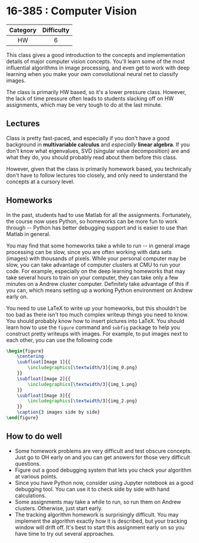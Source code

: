 # 16-385 : Computer Vision

| Category | Difficulty |
|:-:       | :-:        |
| HW       | 6          |

This class gives a good introduction to the concepts and implementation
details of major computer vision concepts. You'll learn some of the most
influential algorithms in image processing, and even get to work with
deep learning when you make your own convolutional neural net to classify
images.

The class is primarily HW based, so it's a lower pressure class. However,
the lack of time pressure often leads to students slacking off on HW
assignments, which may be very tough to do at the last minute.

## Lectures

Class is pretty fast-paced, and especially if you don't have a good background in **multivariable calculus** and _especially_ **linear algebra**. If you don't know what eigenvalues, SVD (singular value decomposition) are and what they do, you should probably read about them before this class.

However, given that
the class is primarily homework based, you technically don't have to follow lectures
too closely, and only need to understand the concepts at a cursory level.

## Homeworks

In the past, students had to use Matlab for all the assignments. Fortunately, the course
now uses Python, so homeworks can be more fun to work through -- Python has better debugging
support and is easier to use than Matlab in general.

You may find that some homeworks take a while to run -- in general image processing can be slow, since you are often working with data sets (images) with thousands of pixels. While your personal computer may be slow, you can take advantage of computer clusters at CMU to run your code. For example, especially on the deep learning homeworks that may take several hours to train on your computer, they can take only a few minutes on a Andrew cluster computer. Definitely take advantage of this if you can, which means setting up a working Python environment on Andrew early on.

You need to use LaTeX to write up your homeworks, but this shouldn't be too bad as there
isn't too much complex writeup things you need to know. You should probably know how to
insert pictures into LaTeX. You should learn how to use the `figure` command and `subfig` package
to help you construct pretty writeups with images. For example, to put images next to each other,
you can use the following code

```latex
\begin{figure}
    \centering
    \subfloat[Image 1]{{
        \includegraphics[\textwidth/3]{img_0.png}
    }}
    \subfloat[Image 2]{{
        \includegraphics[\textwidth/3]{img_1.png}
    }}
    \subfloat[Image 3]{{
        \includegraphics[\textwidth/3]{img_2.png}
    }}
    \caption{3 images side by side}
\end{figure}
```

## How to do well

- Some homework problems are very difficult and test obscure concepts. Just go to OH early on and you can get answers for those very difficult questions.
- Figure out a good debugging system that lets you check your algorithm at various points.
- Since you have Python now, consider using Jupyter notebook as a good debugging tool. You can use it to check side by side with hand calculations.
- Some assignments may take a while to run, so run them on Andrew clusters. Otherwise, just start early.
- The tracking algorithm homework is surprisingly difficult. You may implement the algorithm exactly how it is described, but your tracking window will drift off. It's best to start this assignment early on so you have time to try out several approaches.
